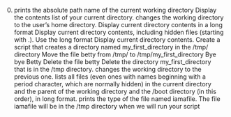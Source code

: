 0. prints the absolute path name of the current working directory
Display the contents list of your current directory.
changes the working directory to the user’s home directory.
Display current directory contents in a long format
Display current directory contents, including hidden files (starting with .). Use the long format
Display current directory contents.
Create a script that creates a directory named my_first_directory in the /tmp/ directory
Move the file betty from /tmp/ to /tmp/my_first_directory
 Bye bye Betty
Delete the file betty
Delete the directory my_first_directory that is in the /tmp directory.
 changes the working directory to the previous one.
 lists all files (even ones with names beginning with a period character, which are normally hidden) in the current directory and the parent of the working directory and the /boot directory (in this order), in long format.
prints the type of the file named iamafile. The file iamafile will be in the /tmp directory when we will run your script
